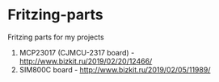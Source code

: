 # Fritzing-parts
Fritzing parts for my projects

1. MCP23017 (CJMCU-2317 board) - http://www.bizkit.ru/2019/02/20/12466/ 
2. SIM800C board - http://www.bizkit.ru/2019/02/05/11989/
